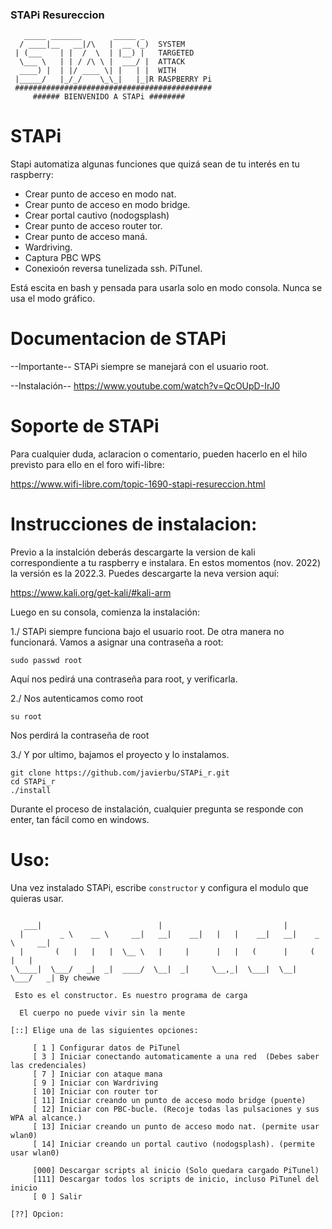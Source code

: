 

### STAPi Resureccion
```
   _____ _______       _____ _ 
  / ____|__   __|/\   |  __ (_)  SYSTEM
 | (___    | |  /  \  | |__) |   TARGETED
  \___ \   | | / /\ \ |  ___/ |  ATTACK
  ____) |  | |/ ____ \| |   | |  WITH
 |_____/   |_/_/    \_\_|   |_|R RASPBERRY Pi
 ############################################
     ###### BIENVENIDO A STAPi ########    
```

STAPi
==========


Stapi automatiza algunas funciones que quizá sean de tu interés en tu raspberry:

- Crear punto de acceso en modo nat.
- Crear punto de acceso en modo bridge.
- Crear portal cautivo (nodogsplash)
- Crear punto de acceso router tor.
- Crear punto de acceso maná.
- Wardriving.
- Captura PBC WPS
- Conexioón reversa tunelizada ssh. PiTunel.

Está escita en bash y pensada para usarla solo en modo consola. Nunca se usa el modo gráfico.


Documentacion de STAPi
======================
--Importante--
STAPi siempre se manejará con el usuario root.

--Instalación--
https://www.youtube.com/watch?v=QcOUpD-IrJ0

Soporte de STAPi
================

Para cualquier duda, aclaracion o comentario, pueden hacerlo en el hilo previsto para ello en el foro wifi-libre:

https://www.wifi-libre.com/topic-1690-stapi-resureccion.html

Instrucciones de instalacion:
==============================
Previo a la instalción deberás descargarte la version de kali correspondiente a tu raspberry e instalara. 
En estos momentos (nov. 2022) la versión es la 2022.3. Puedes descargarte la neva version aquí:

https://www.kali.org/get-kali/#kali-arm

Luego en su consola, comienza la instalación:

1./ STAPi siempre funciona bajo el usuario root. De otra manera no funcionará. Vamos a asignar una contraseña a root:
```
sudo passwd root
```
Aquí nos pedirá una contraseña para root, y verificarla.

2./ Nos autenticamos como root
```
su root
```
Nos perdirá la contraseña de root

3./ Y por ultimo, bajamos el proyecto y lo instalamos.
```
git clone https://github.com/javierbu/STAPi_r.git
cd STAPi_r
./install
```

Durante el proceso de instalación, cualquier pregunta se responde con enter, tan fácil como en windows.

Uso:
====

Una vez instalado STAPi, escribe  ``` constructor ``` y configura el modulo que quieras usar.
```

   ___|                          |                           |                  
  |        _ \    __ \     __|   __|    __|   |   |    __|   __|    _ \     __| 
  |       (   |   |   |  \__ \   |     |      |   |   (      |     (   |   |    
 \____|  \___/   _|  _|  ____/  \__|  _|     \__,_|  \___|  \__|  \___/   _| By chewwe    

 Esto es el constructor. Es nuestro programa de carga 

  El cuerpo no puede vivir sin la mente

[::] Elige una de las siguientes opciones:

     [ 1 ] Configurar datos de PiTunel
     [ 3 ] Iniciar conectando automaticamente a una red  (Debes saber las credenciales)
     [ 7 ] Iniciar con ataque mana
     [ 9 ] Iniciar con Wardriving
     [ 10] Iniciar con router tor
     [ 11] Iniciar creando un punto de acceso modo bridge (puente)
     [ 12] Iniciar con PBC-bucle. (Recoje todas las pulsaciones y sus WPA al alcance.)
     [ 13] Iniciar creando un punto de acceso modo nat. (permite usar wlan0)
     [ 14] Iniciar creando un portal cautivo (nodogsplash). (permite usar wlan0)

     [000] Descargar scripts al inicio (Solo quedara cargado PiTunel)
     [111] Descargar todos los scripts de inicio, incluso PiTunel del inicio
     [ 0 ] Salir

[??] Opcion: 
```
